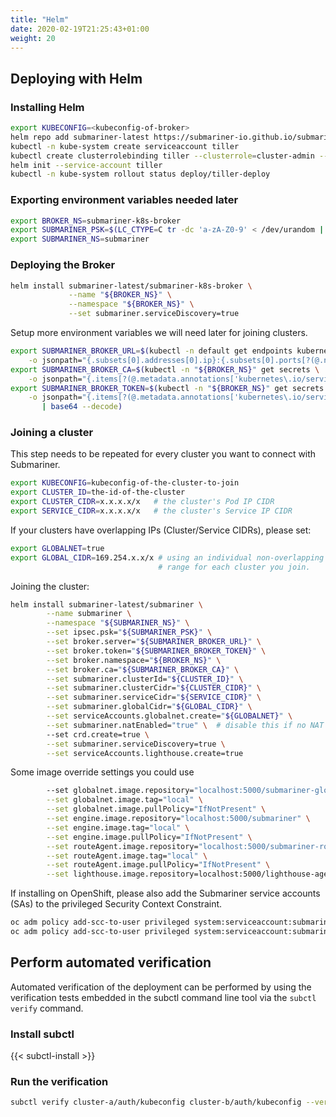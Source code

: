 ```yaml
---
title: "Helm"
date: 2020-02-19T21:25:43+01:00
weight: 20
---
```


## Deploying with Helm

### Installing Helm

```bash
export KUBECONFIG=<kubeconfig-of-broker>
helm repo add submariner-latest https://submariner-io.github.io/submariner-charts/charts
kubectl -n kube-system create serviceaccount tiller
kubectl create clusterrolebinding tiller --clusterrole=cluster-admin --serviceaccount=kube-system:tiller
helm init --service-account tiller
kubectl -n kube-system rollout status deploy/tiller-deploy
```

### Exporting environment variables needed later

```bash
export BROKER_NS=submariner-k8s-broker
export SUBMARINER_PSK=$(LC_CTYPE=C tr -dc 'a-zA-Z0-9' < /dev/urandom | fold -w 64 | head -n 1)
export SUBMARINER_NS=submariner
```

### Deploying the Broker

```bash
helm install submariner-latest/submariner-k8s-broker \
             --name "${BROKER_NS}" \
             --namespace "${BROKER_NS}" \
             --set submariner.serviceDiscovery=true
```

Setup more environment variables we will need later for joining clusters.

```bash
export SUBMARINER_BROKER_URL=$(kubectl -n default get endpoints kubernetes \
    -o jsonpath="{.subsets[0].addresses[0].ip}:{.subsets[0].ports[?(@.name=='https')].port}")
export SUBMARINER_BROKER_CA=$(kubectl -n "${BROKER_NS}" get secrets \
    -o jsonpath="{.items[?(@.metadata.annotations['kubernetes\.io/service-account\.name']=='${BROKER_NS}-client')].data['ca\.crt']}")
export SUBMARINER_BROKER_TOKEN=$(kubectl -n "${BROKER_NS}" get secrets \
    -o jsonpath="{.items[?(@.metadata.annotations['kubernetes\.io/service-account\.name']=='${BROKER_NS}-client')].data.token}" \
       | base64 --decode)
```

### Joining a cluster

This step needs to be repeated for every cluster you want to connect with Submariner.

```bash
export KUBECONFIG=kubeconfig-of-the-cluster-to-join
export CLUSTER_ID=the-id-of-the-cluster
export CLUSTER_CIDR=x.x.x.x/x   # the cluster's Pod IP CIDR
export SERVICE_CIDR=x.x.x.x/x   # the cluster's Service IP CIDR
```

If your clusters have overlapping IPs (Cluster/Service CIDRs), please set:

```bash
export GLOBALNET=true
export GLOBAL_CIDR=169.254.x.x/x # using an individual non-overlapping
                                 # range for each cluster you join.
```

Joining the cluster:

```bash
helm install submariner-latest/submariner \
        --name submariner \
        --namespace "${SUBMARINER_NS}" \
        --set ipsec.psk="${SUBMARINER_PSK}" \
        --set broker.server="${SUBMARINER_BROKER_URL}" \
        --set broker.token="${SUBMARINER_BROKER_TOKEN}" \
        --set broker.namespace="${BROKER_NS}" \
        --set broker.ca="${SUBMARINER_BROKER_CA}" \
        --set submariner.clusterId="${CLUSTER_ID}" \
        --set submariner.clusterCidr="${CLUSTER_CIDR}" \
        --set submariner.serviceCidr="${SERVICE_CIDR}" \
        --set submariner.globalCidr="${GLOBAL_CIDR}" \
        --set serviceAccounts.globalnet.create="${GLOBALNET}" \
        --set submariner.natEnabled="true" \  # disable this if no NAT will happen between gateways
        --set crd.create=true \
        --set submariner.serviceDiscovery=true \
        --set serviceAccounts.lighthouse.create=true
```

Some image override settings you could use

```bash
        --set globalnet.image.repository="localhost:5000/submariner-globalnet" \
        --set globalnet.image.tag="local" \
        --set globalnet.image.pullPolicy="IfNotPresent" \
        --set engine.image.repository="localhost:5000/submariner" \
        --set engine.image.tag="local" \
        --set engine.image.pullPolicy="IfNotPresent" \
        --set routeAgent.image.repository="localhost:5000/submariner-route-agent" \
        --set routeAgent.image.tag="local" \
        --set routeAgent.image.pullPolicy="IfNotPresent" \
        --set lighthouse.image.repository=localhost:5000/lighthouse-agent
```

If installing on OpenShift, please also add the Submariner service accounts (SAs) to the
privileged Security Context Constraint.

```bash
oc adm policy add-scc-to-user privileged system:serviceaccount:submariner:submariner-routeagent
oc adm policy add-scc-to-user privileged system:serviceaccount:submariner:submariner-engine
```

## Perform automated verification

Automated verification of the deployment can be performed by using the verification
tests embedded in the subctl command line tool via the `subctl verify` command.

### Install subctl

{{< subctl-install >}}

### Run the verification

```bash
subctl verify cluster-a/auth/kubeconfig cluster-b/auth/kubeconfig --verbose
```
